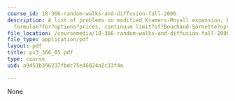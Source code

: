 ```yaml
---
course_id: 18-366-random-walks-and-diffusion-fall-2006
description: A list of problems on modified Kramers-Moyall expansion, Black-Scholes
  formulae?for?options?prices, continuum limit?of?Bouchaud-Sornette?options?theory.
file_location: /coursemedia/18-366-random-walks-and-diffusion-fall-2006/a9451b396237fbdc75e46024a2c33f4a_ps3_366_05.pdf
file_type: application/pdf
layout: pdf
title: ps3_366_05.pdf
type: course
uid: a9451b396237fbdc75e46024a2c33f4a

---
```

None